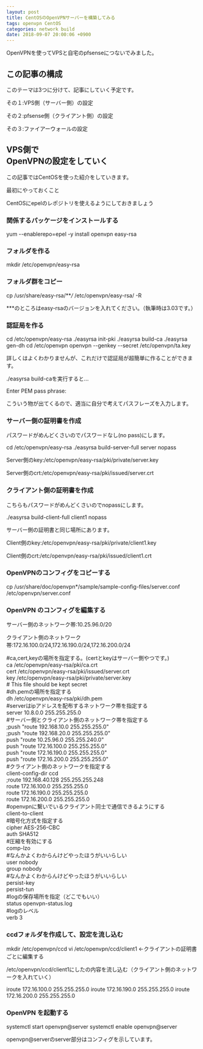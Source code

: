 ```yaml
---
layout: post
title: CentOSのOpenVPNサーバーを構築してみる
tags: openvpn CentOS
categories: network build
date: 2018-09-07 20:00:06 +0900
---
```


OpenVPNを使ってVPSと自宅のpfsenseにつないでみました。

この記事の構成
-------

このテーマは3つに分けて、記事にしていく予定です。

その１:VPS側（サーバー側）の設定

その２:pfsense側（クライアント側）の設定

その３:ファイアーウォールの設定

VPS側で  
OpenVPNの設定をしていく
-----------------------

この記事ではCentOSを使った紹介をしていきます。

最初にやっておくこと

CentOSにepelのレポジトリを使えるようにしておきましょう

### 関係するパッケージをインストールする

yum --enablerepo=epel -y install openvpn easy-rsa

### フォルダを作る

mkdir /etc/openvpn/easy-rsa

### フォルダ群をコピー

cp /usr/share/easy-rsa/***/* /etc/openvpn/easy-rsa/ -R

***のところはeasy-rsaのバージョンを入れてください。（執筆時は3.03です。）

### 認証局を作る

cd /etc/openvpn/easy-rsa
./easyrsa init-pki
./easyrsa build-ca
./easyrsa gen-dh
cd /etc/openvpn
openvpn --genkey --secret /etc/openvpn/ta.key

詳しくはよくわかりませんが、これだけで認証局が超簡単に作ることができます。

./easyrsa build-caを実行すると...

Enter PEM pass phrase:

こういう物が出てくるので、適当に自分で考えてパスフレーズを入力します。

### サーバー側の証明書を作成

パスワードがめんどくさいのでパスワードなし(no pass)にします。

cd /etc/openvpn/easy-rsa
./easyrsa build-server-full server nopass

Server側のkey:/etc/openvpn/easy-rsa/pki/private/server.key

Server側のcrt:/etc/openvpn/easy-rsa/pki/issued/server.crt

### クライアント側の証明書を作成

こちらもパスワードがめんどくさいのでnopassにします。

./easyrsa build-client-full client1 nopass

サーバー側の証明書と同じ場所にあります。

Client側のkey:/etc/openvpn/easy-rsa/pki/private/client1.key

Client側のcrt:/etc/openvpn/easy-rsa/pki/issued/client1.crt

### OpenVPNのコンフィグをコピーする

cp /usr/share/doc/openvpn*/sample/sample-config-files/server.conf /etc/openvpn/server.conf

### OpenVPN のコンフィグを編集する

サーバー側のネットワーク帯:10.25.96.0/20

クライアント側のネットワーク帯:172.16.100.0/24,172.16.190.0/24,172.16.200.0/24

#ca,cert,keyの場所を指定する。(certとkeyはサーバー側やつです。)  
ca /etc/openvpn/easy-rsa/pki/ca.crt  
cert /etc/openvpn/easy-rsa/pki/issued/server.crt  
key /etc/openvpn/easy-rsa/pki/private/server.key  
\# This file should be kept secret   
#dh.pemの場所を指定する   
dh /etc/openvpn/easy-rsa/pki/dh.pem   
#serverはipアドレスを配布するネットワーク帯を指定する   
server 10.8.0.0 255.255.255.0   
#サーバー側とクライアント側のネットワーク帯を指定する   
;push "route 192.168.10.0 255.255.255.0"   
;push "route 192.168.20.0 255.255.255.0"   
push "route 10.25.96.0 255.255.240.0"   
push "route 172.16.100.0 255.255.255.0"   
push "route 172.16.190.0 255.255.255.0"   
push "route 172.16.200.0 255.255.255.0"   
#クライアント側のネットワークを指定する   
client-config-dir ccd   
;route 192.168.40.128 255.255.255.248   
route 172.16.100.0 255.255.255.0   
route 172.16.190.0 255.255.255.0   
route 172.16.200.0 255.255.255.0   
#openvpnに繋いでいるクライアント同士で通信できるようにする   
client-to-client   
#暗号化方式を指定する   
cipher AES-256-CBC   
auth SHA512   
#圧縮を有効にする   
comp-lzo  
#なんかよくわからんけどやったほうがいいらしい  
user nobody  
group nobody  
#なんかよくわからんけどやったほうがいいらしい  
persist-key  
persist-tun  
#logの保存場所を指定（どこでもいい）  
status openvpn-status.log  
#logのレベル  
verb 3 

### ccdフォルダを作成して、設定を流し込む

mkdir /etc/openvpn/ccd
vi /etc/openvpn/ccd/client1 <-クライアントの証明書ごとに編集する

/etc/openvpn/ccd/client1にしたの内容を流し込む（クライアント側のネットワークを入れていく）

iroute 172.16.100.0 255.255.255.0
iroute 172.16.190.0 255.255.255.0
iroute 172.16.200.0 255.255.255.0

### OpenVPN を起動する

systemctl start openvpn@server
systemctl enable openvpn@server

openvpn@serverのserver部分はコンフィグを示しています。
